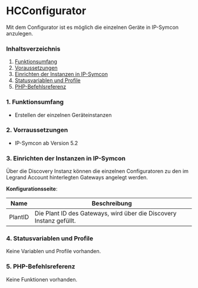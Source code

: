 # HCConfigurator
Mit dem Configurator ist es möglich die einzelnen Geräte in IP-Symcon anzulegen.

### Inhaltsverzeichnis

1. [Funktionsumfang](#1-funktionsumfang)
2. [Voraussetzungen](#2-voraussetzungen)
3. [Einrichten der Instanzen in IP-Symcon](#4-einrichten-der-instanzen-in-ip-symcon)
4. [Statusvariablen und Profile](#5-statusvariablen-und-profile)
5. [PHP-Befehlsreferenz](#7-php-befehlsreferenz)

### 1. Funktionsumfang

* Erstellen der einzelnen Geräteinstanzen

### 2. Vorraussetzungen

- IP-Symcon ab Version 5.2

### 3. Einrichten der Instanzen in IP-Symcon

Über die Discovery Instanz können die einzelnen Configuratoren zu den im Legrand Account hinterlegten Gateways angelegt werden.

__Konfigurationsseite__:

Name     | Beschreibung
-------- | ------------------
PlantID  | Die Plant ID des Gateways, wird über die Discovery Instanz gefüllt.

### 4. Statusvariablen und Profile

Keine Variablen und Profile vorhanden.

### 5. PHP-Befehlsreferenz

Keine Funktionen vorhanden.